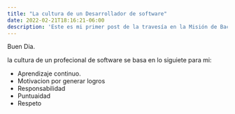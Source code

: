 ```yaml
---
title: "La cultura de un Desarrollador de software"
date: 2022-02-21T18:16:21-06:00
description: 'Este es mi primer post de la travesía en la Misión de Backend con Node JS de Launch X.'
---
```


Buen Dia.

la cultura de un profecional de software se basa en lo siguiete para mi:

- Aprendizaje continuo.
- Motivacion por generar logros
- Responsabilidad
- Puntuaidad
- Respeto
